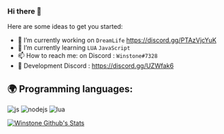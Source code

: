 ### Hi there 👋

Here are some ideas to get you started:

- 🔭 I’m currently working on `DreamLife` https://discord.gg/PTAzVjcYuK
- 🌱 I’m currently learning `LUA` `JavaScript`
- 📫 How to reach me: on Discord : `Winstone#7328`
- 📩 Development Discord : https://discord.gg/UZWfak6

## 🌍 Programming languages:

<p>
  <img alt="js" src="https://img.shields.io/badge/-Javascript-FFEE00?style=flat-square&logo=javascript&logoColor=black" />
  <img alt="nodejs" src="https://img.shields.io/badge/-NodeJS-43853D?style=flat-square&logo=Node.js&logoColor=white" />
  <img alt="lua" src="https://img.shields.io/badge/-lua-43853D?style=flat-square&logo=lua&logoColor=white" />
</p>

[![Winstone Github's Stats](https://github-readme-stats.vercel.app/api?username=winstone)](https://github.com/anuraghazra/github-readme-stats)
